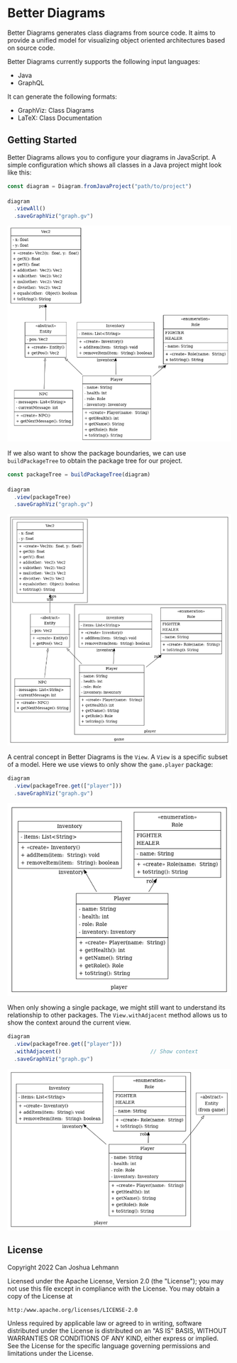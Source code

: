 # Better Diagrams

Better Diagrams generates class diagrams from source code.
It aims to provide a unified model for visualizing object oriented architectures based on source code.

Better Diagrams currently supports the following input languages:

- Java
- GraphQL

It can generate the following formats:

- GraphViz: Class Diagrams
- LaTeX: Class Documentation

## Getting Started

Better Diagrams allows you to configure your diagrams in JavaScript.
A simple configuration which shows all classes in a Java project might look like this:

```js
const diagram = Diagram.fromJavaProject("path/to/project")

diagram
  .viewAll()
  .saveGraphViz("graph.gv")
```

![](assets/game_view_all.png)

If we also want to show the package boundaries, we can use `buildPackageTree` to obtain the package tree for our project.

```js
const packageTree = buildPackageTree(diagram)

diagram
  .view(packageTree)
  .saveGraphViz("graph.gv")
```

![](assets/game_view_package_tree.png)

A central concept in Better Diagrams is the `View`.
A `View` is a specific subset of a model.
Here we use views to only show the `game.player` package:

```js
diagram
  .view(packageTree.get(["player"]))
  .saveGraphViz("graph.gv")
```

![](assets/game_view_player.png)

When only showing a single package, we might still want to understand its relationship to other packages.
The `View.withAdjacent` method allows us to show the context around the current view.

```js
diagram
  .view(packageTree.get(["player"]))
  .withAdjacent()                            // Show context
  .saveGraphViz("graph.gv")
```

![](assets/game_view_player_context.png)

## License

Copyright 2022 Can Joshua Lehmann

Licensed under the Apache License, Version 2.0 (the "License");
you may not use this file except in compliance with the License.
You may obtain a copy of the License at

    http:/www.apache.org/licenses/LICENSE-2.0

Unless required by applicable law or agreed to in writing, software
distributed under the License is distributed on an "AS IS" BASIS,
WITHOUT WARRANTIES OR CONDITIONS OF ANY KIND, either express or implied.
See the License for the specific language governing permissions and
limitations under the License.
